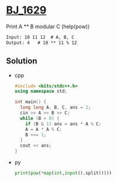 # [BJ_1629](https://acmicpc.net/problem/1629)

Print A ** B modular C (help(pow))

```txt
Input: 10 11 12  # A, B, C
Output: 4   # 10 ** 11 % 12
```

## Solution

* cpp

  ```cpp
  #include <bits/stdc++.h>
  using namespace std;

  int main() {
    long long A, B, C, ans = 1;
    cin >> A >> B >> C;
    while (B > 0) {
      if (B & 1) ans = ans * A % C;
      A = A * A % C;
      B >>= 1;
    }
    cout << ans;
  }
  ```

* py

  ```py
  print(pow(*map(int,input().split())))
  ```
